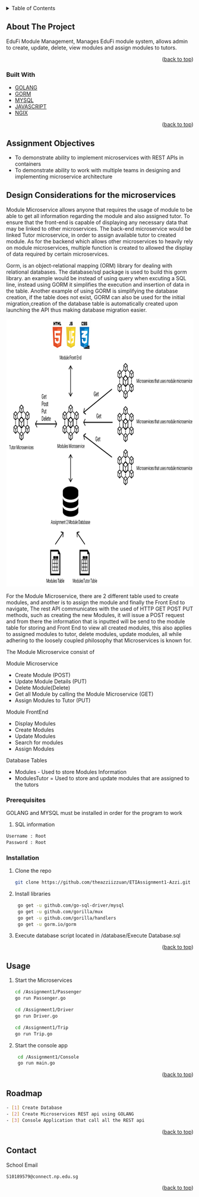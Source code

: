 <div id="top"></div>


<!-- TABLE OF CONTENTS -->
<details>
  <summary>Table of Contents</summary>
  <ol>
    <li>
      <a href="#about-the-project">About The Project</a>
      <ul>
        <li><a href="#built-with">Built With</a></li>
      </ul>
    </li>
    <li>
      <a href="#Assignment">Assignment Objective</a>
      <ul>
        <li><a href="#AssignmentRequirements">Assignment Requirements</a></li>
        <li><a href="#AssignmentObjectives">Assignment Objectives</a></li>
        <li><a href="#DesignConsiderationsforthemicroservices">Design Considerations for the microservices</a></li>
        <li><a href="#installation">Installation</a></li>
      </ul>
    </li>
    <li><a href="#usage">Usage</a></li>
    <li><a href="#roadmap">Roadmap</a></li>
    <li><a href="#contact">Contact</a></li>
  </ol>
</details>



<!-- ABOUT THE PROJECT -->
## About The Project

EduFi Module Management, Manages EduFi module system, allows admin to create, update, delete, view modules
and assign modules to tutors.

<p align="right">(<a href="#top">back to top</a>)</p>

### Built With

* [GOLANG](https://go.dev/)
* [GORM](https://gorm.io/index.html)
* [MYSQL](https://www.mysql.com/)
* [JAVASCRIPT](https://www.javascript.com/)
* [NGIX](https://www.nginx.com/)
<p align="right">(<a href="#top">back to top</a>)</p>



<!-- Assignment Objective-->
## Assignment Objectives
* To demonstrate ability to implement microservices with REST APIs in containers
* To demonstrate ability to work with multiple teams in designing and implementing microservice architecture


## Design Considerations for the microservices
Module Microservice allows anyone that requires the usage of module to be able to get all information regarding the module and also assigned tutor.
To ensure that the front-end is capable of displaying any necessary data that may be linked to other microservices. The back-end microservice would be linked Tutor microservice, in order to assign available tutor to created module. As for the backend which allows other microservices to heavily rely on module microservices, multiple function is created to allowed the display of data required by certain microservices.

Gorm, is an object-relational mapping (ORM) library for dealing with relational databases. The database/sql package is used to build this gorm library. an example would be instead of using query when excuting a SQL line, instead using GORM it simplifies the execution and insertion of data in the table. Another example of using GORM is simplifying the database creation, if the table does not exist, GORM can also be used for the initial migration,creation of the database table is automatically created upon launching the API thus making database migration easier.





<img src="/Architecture.png" alt="Logo" width="1080" height="720">

For the Module Microservice, there are 2 different table used to create modules, and another is to assign the module and finally the Front End to navigate,
The rest API communicates with the used of HTTP GET POST PUT methods, such as creating the new Modules, it will issue a POST request and from there the information that is inputted will be send to the module table for storing and Front End to view all created modules, this also applies to assigned modules to tutor, delete modules, update modules,
all while adhering to the loosely coupled philosophy that Microservices is known for.

The Module Microservice consist of 

Module Microservice
* Create Module (POST)
* Update Module Details (PUT)
* Delete Module(Delete)
* Get all Module by calling the Module Microservice (GET)
* Assign Modules to Tutor (PUT)


Module FrontEnd
* Display Modules
* Create Modules
* Update Modules
* Search for modules
* Assign Modules

Database Tables
* Modules - Used to store Modules Information
* ModulesTutor = Used to store and update modules that are assigned to the tutors


### Prerequisites

GOLANG and MYSQL must be installed in order for the program to work

1. SQL information
  ```sh
  Username : Root
  Password : Root
  ```

### Installation

1. Clone the repo
   ```sh
   git clone https://github.com/theazziizzuan/ETIAssignment1-Azzi.git
   ```
2. Install libraries
   ```sh
    go get -u github.com/go-sql-driver/mysql
    go get -u github.com/gorilla/mux
    go get -u github.com/gorilla/handlers
    go get -u gorm.io/gorm
   ```
3. Execute database script located in /database/Execute Database.sql
    
    
<p align="right">(<a href="#top">back to top</a>)</p>



<!-- USAGE EXAMPLES -->
## Usage

1. Start the Microservices
   ```sh
   cd /Assignment1/Passenger
   go run Passenger.go
   ```
    ```sh
   cd /Assignment1/Driver
   go run Driver.go
   ```
    ```sh
   cd /Assignment1/Trip
   go run Trip.go 
   ```
   
2. Start the console app
   ```sh
    cd /Assignment1/Console
    go run main.go
   ```
<p align="right">(<a href="#top">back to top</a>)</p>



<!-- ROADMAP -->
## Roadmap
```sh
- [1] Create Database
- [2] Create Microservices REST api using GOLANG
- [3] Console Application that call all the REST api
```


<p align="right">(<a href="#top">back to top</a>)</p>


<!-- CONTACT -->
## Contact
School Email
```sh
S10189579@connect.np.edu.sg
```

<p align="right">(<a href="#top">back to top</a>)</p>




<!-- MARKDOWN LINKS & IMAGES -->
<!-- https://www.markdownguide.org/basic-syntax/#reference-style-links -->
[contributors-shield]: https://img.shields.io/github/contributors/github_username/repo_name.svg?style=for-the-badge
[contributors-url]: https://github.com/github_username/repo_name/graphs/contributors
[forks-shield]: https://img.shields.io/github/forks/github_username/repo_name.svg?style=for-the-badge
[forks-url]: https://github.com/github_username/repo_name/network/members
[stars-shield]: https://img.shields.io/github/stars/github_username/repo_name.svg?style=for-the-badge
[stars-url]: https://github.com/github_username/repo_name/stargazers
[issues-shield]: https://img.shields.io/github/issues/github_username/repo_name.svg?style=for-the-badge
[issues-url]: https://github.com/github_username/repo_name/issues
[license-shield]: https://img.shields.io/github/license/github_username/repo_name.svg?style=for-the-badge
[license-url]: https://github.com/github_username/repo_name/blob/master/LICENSE.txt
[linkedin-shield]: https://img.shields.io/badge/-LinkedIn-black.svg?style=for-the-badge&logo=linkedin&colorB=555
[linkedin-url]: https://linkedin.com/in/linkedin_username
[product-screenshot]: images/screenshot.png
